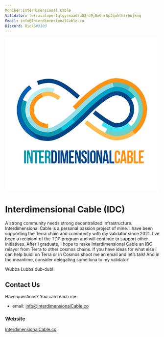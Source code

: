 ```yaml
---
Moniker:Interdimensional Cable
Validator: terravaloper1qlgyrmaadru03rd9j0w9nr5p2quhthlrhujknq
Email: info@InterdimensionalCable.co
Discord: RickS#3103
---
```


![Interdimensional Cable](IDC.png)

# Interdimensional Cable (IDC)

A strong community needs strong decentralized infrastructure. Interdimensional Cable is a personal passion project of mine. I have been supporting the Terra chain and community with my validator since 2021. I've been a recipiant of the TDP program and will continue to support other initiatives. After I graduate, I hope to make Interdimensional Cable an IBC relayor from Terra to other cosmos chains. If you have ideas for what else I can help buidl on Terra or in Cosmos shoot me an email and let’s talk! And in the meantime, consider delegating some luna to my validator! 

Wubba Lubba dub-dub!

## Contact Us

Have questions? You can reach me:
* email: info@InterdimensionalCable.co

### Website

[InterdimensionalCable.co](https://InterdimensionalCable.co)
